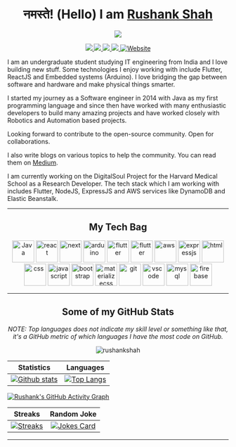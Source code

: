 <h1 align=center>नमस्ते! (Hello) I am <a href='https://rushankshah.vercel.app/'>Rushank Shah</a></h1>
<p align=center><img src='https://media.giphy.com/media/iIqmM5tTjmpOB9mpbn/giphy.gif'></p>

<p align='center'>
    <a href='mailto:rushankshah65@gmail.com' target="_blank">
        <img src='https://img.shields.io/badge/-rushankshah65@gmail.com-c14438?style=flat&logo=Gmail&logoColor=black&link=mailto:rushankshah65@gmail.com'>
    </a>
    <a href='https://www.linkedin.com/in/rushankshah65/' target="_blank">
        <img src='https://img.shields.io/badge/-RushankShah-0072b1?style=flat&logo=Linkedin&logoColor=black&link=https://www.linkedin.com/in/rushankshah65/'>
    </a>
    <a href='https://www.github.com/rushankshah/' target="_blank">
        <img src='https://img.shields.io/badge/-rushankshah-grey?style=flat&logo=github&logoColor=black&link=https://github.com/rushankshah/'>
    </a>
    <a href='https://twitter.com/ShahRushank' target="_blank">
        <img src='https://img.shields.io/badge/-ShahRushank-0072b1?style=flat&logo=Twitter&logoColor=black&link=https://twitter.com/ShahRushank'>
    </a>
    <a href='https://rushankshah.vercel.app/' target="_blank">
        <img src='https://img.shields.io/badge/portfolio-web-black?style=curve&link=https://rushankshah.vercel.app/' alt='Website'>
    </a>
</p>
 
<p>
I am an undergraduate student studying IT engineering from India and I love building new stuff. Some technologies I enjoy working with include Flutter, ReactJS and Embedded systems (Arduino). I  love bridging the gap between software and hardware and make physical things smarter.

I started my journey as a Software engineer in 2014 with Java as my first programming language and since then have worked with many enthusiastic developers to build many amazing projects and have worked closely with Robotics and Automation based projects.

Looking forward to contribute to the open-source community. Open for collaborations.

I also write blogs on various topics to help the community. You can read them on <a href='https://rushankshah65.medium.com/'>Medium</a>.

I am currently working on the DigitalSoul Project for the Harvard Medical School as a Research Developer. The tech stack which I am working with includes Flutter, NodeJS, ExpressJS and AWS services like DynamoDB and Elastic Beanstalk.

</p>

---

<h2 align='center'> My Tech Bag </h2>
<p align='center'>
    <img src='https://www.vectorlogo.zone/logos/java/java-icon.svg' height=50 width=50 alt='Java' />
    <img src='https://www.vectorlogo.zone/logos/reactjs/reactjs-icon.svg' height=50 width=50 alt='react' />
    <img src='https://upload.vectorlogo.zone/logos/nextjs/images/2d3864ef-00e0-4026-ab1d-30e4a98e2899.svg' height=50 width=50 alt='next' />
    <img src='https://www.vectorlogo.zone/logos/arduino/arduino-icon.svg' height=50 width=50 alt='arduino' />
    <img src='https://www.vectorlogo.zone/logos/flutterio/flutterio-icon.svg' height=50 width=50 alt='flutter' />
    <img src='https://www.vectorlogo.zone/logos/nodejs/nodejs-horizontal.svg' height=50 width=50 alt='flutter' />
    <img src='https://www.vectorlogo.zone/logos/expressjs/expressjs-ar21.svg' height=50 width=50 alt='aws' />
    <img src='https://www.vectorlogo.zone/logos/amazon_aws/amazon_aws-ar21.svg' height=50 width=50 alt='expressjs' />
    <img src='https://www.vectorlogo.zone/logos/w3_html5/w3_html5-icon.svg' height=50 width=50 alt='html' />
    <img src='https://seeklogo.com/images/C/css3-logo-F1923C8D0E-seeklogo.com.png' height=50 width=50 alt='css' />
    <img src='https://www.vectorlogo.zone/logos/javascript/javascript-icon.svg' height=50 width=50 alt='javascript' />
    <img src='https://www.vectorlogo.zone/logos/getbootstrap/getbootstrap-icon.svg' height=50 width=50 alt='bootstrap' />
    <img src='https://raw.githubusercontent.com/prplx/svg-logos/5585531d45d294869c4eaab4d7cf2e9c167710a9/svg/materialize.svg' height=50 width=50 alt='materializecss' />
    <img src='https://www.vectorlogo.zone/logos/git-scm/git-scm-icon.svg' height=50 width=50 alt='git' />
    <img src='https://www.vectorlogo.zone/logos/visualstudio_code/visualstudio_code-icon.svg' height=50 width=50 alt='vscode' />
    <img src='https://www.vectorlogo.zone/logos/mysql/mysql-horizontal.svg' height=50 width=50 alt='mysql' />
    <img src='https://www.vectorlogo.zone/logos/firebase/firebase-icon.svg' height=50 width=50 alt='firebase' />
</p>

---

<h2 align='center'>Some of my GitHub Stats</h2>

<p align='center'>
<i>NOTE: Top languages does not indicate my skill level or something like that, it's a GitHub metric of which languages I have the most code on GitHub.</i>
</p>

<p align='center'> <img src='https://komarev.com/ghpvc/?username=rushankshah&color=00ffff&label=Profile Views' alt=rushankshah /> </p>

|                                                                                         Statistics                                                                                         |                                                                                                Languages                                                                                                 |
| :----------------------------------------------------------------------------------------------------------------------------------------------------------------------------------------: | :------------------------------------------------------------------------------------------------------------------------------------------------------------------------------------------------------: |
| [![Github stats](https://github-readme-stats.vercel.app/api?username=rushankshah&show_icons=true&include_all_commits=true&theme=dark)](https://github.com/rushankshah/github-readme-stats) | [![Top Langs](https://github-readme-stats.vercel.app/api/top-langs/?username=rushankshah&layout=compact&theme=dark&hide=vue,MakeFile&langs_count=8)](https://github.com/rushankshah/github-readme-stats) |

[![Rushank's GitHub Activity Graph](https://activity-graph.herokuapp.com/graph?username=rushankshah&theme=xcode)](https://git.io/rushankshah)

|                                                                       Streaks                                                                        |                                               Random Joke                                                |
| :--------------------------------------------------------------------------------------------------------------------------------------------------: | :------------------------------------------------------------------------------------------------------: |
| [![Streaks](https://github-readme-streak-stats.herokuapp.com/?user=rushankshah)](https://github-readme-streak-stats.herokuapp.com/?user=rushankshah) | [![Jokes Card](https://readme-jokes.vercel.app/api)](https://github.com/rushankshah/github-readme-stats) |

---
